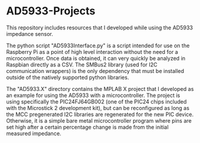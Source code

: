 # AD5933-Projects

This repository includes resources that I developed while using the AD5933 impedance sensor.

The python script "AD5933Interface.py" is a script intended for use on the Raspberry Pi as a
point of high level interaction without the need for a microcontroller. Once data is obtained,
it can very quickly be analyzed in Raspbian directly as a CSV. The SMBus2 library (used for I2C
communication wrappers) is the only dependency that must be installed outside of the natively
supported python libraries.

The "AD5933.X" directory contains the MPLAB X project that I developed as an example for using
the AD5933 with a microcontroller. The project is using specifically the PIC24FJ64GB002 (one of
the PIC24 chips included with the Microstick 2 development kit), but can be reconfigured as long
as the MCC pregenerated I2C libraries are regenerated for the new PIC device. Otherwise, it is a
simple bare metal microcontroller program where pins are set high after a certain percentage
change is made from the initial measured impedance.
